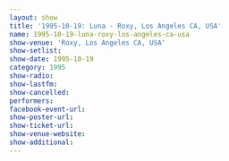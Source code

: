 ```yaml
---
layout: show
title: '1995-10-19: Luna - Roxy, Los Angeles CA, USA'
name: 1995-10-19-luna-roxy-los-angeles-ca-usa
show-venue: 'Roxy, Los Angeles CA, USA'
show-setlist: 
show-date: 1995-10-19
category: 1995
show-radio: 
show-lastfm: 
show-cancelled: 
performers: 
facebook-event-url: 
show-poster-url: 
show-ticket-url: 
show-venue-website: 
show-additional: 
---
```


